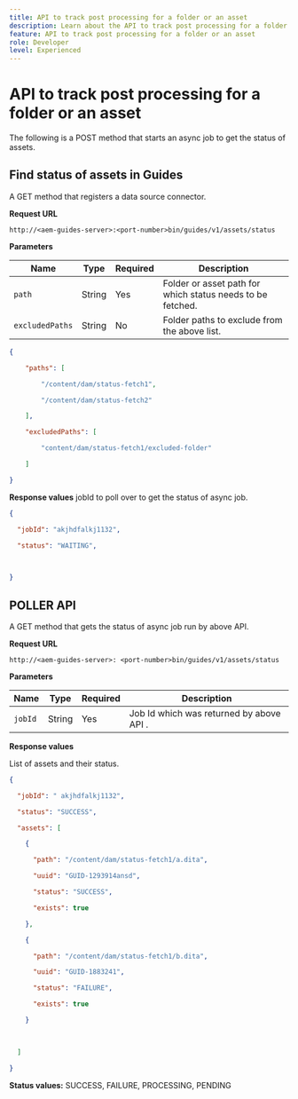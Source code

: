 ```yaml
---
title: API to track post processing for a folder or an asset
description: Learn about the API to track post processing for a folder or an asset
feature: API to track post processing for a folder or an asset
role: Developer
level: Experienced
---
```

# API to track post processing for a folder or an asset

The following is a POST method that starts an async job to get the status of assets. 

## Find status of assets in Guides 

A GET method that registers a data source connector.

**Request URL**

`http://<aem-guides-server>:<port-number>bin/guides/v1/assets/status `

**Parameters**

|Name|Type|Required|Description|
|----|----|--------|-----------|
|`path`|String|Yes|Folder or asset path for which status needs to be fetched.|
|`excludedPaths`|String|No|Folder paths to exclude from the above list.|

```JSON
{ 

    "paths": [ 

        "/content/dam/status-fetch1", 

        "/content/dam/status-fetch2" 

    ], 

    "excludedPaths": [ 

        "content/dam/status-fetch1/excluded-folder" 

    ] 

} 
```

**Response values** 
jobId to poll over to get the status of async job.

```JSON
{ 

  "jobId": "akjhdfalkj1132", 

  "status": "WAITING", 

 

} 
```

## POLLER API

A GET method that gets the status of async job run by above API.

**Request URL** 

`http://<aem-guides-server>: <port-number>bin/guides/v1/assets/status` 

**Parameters**

|Name|Type|Required|Description|
|----|----|--------|-----------|
|`jobId`|String|Yes|Job Id which was returned by above API .|

**Response values** 

List of assets and their status.

```JSON
{ 

  "jobId": " akjhdfalkj1132", 

  "status": "SUCCESS", 

  "assets": [ 

    { 

      "path": "/content/dam/status-fetch1/a.dita", 

      "uuid": "GUID-1293914ansd", 

      "status": "SUCCESS", 

      "exists": true 

    }, 

    { 

      "path": "/content/dam/status-fetch1/b.dita", 

      "uuid": "GUID-1883241", 

      "status": "FAILURE", 

      "exists": true 

    } 

 

  ] 

} 
```

**Status values:** SUCCESS, FAILURE, PROCESSING, PENDING 
